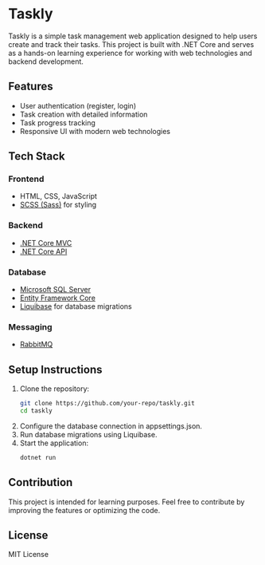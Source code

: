 # Taskly  

Taskly is a simple task management web application designed to help users create and track their tasks. This project is built with .NET Core and serves as a hands-on learning experience for working with web technologies and backend development.  

## Features  
- User authentication (register, login)  
- Task creation with detailed information  
- Task progress tracking  
- Responsive UI with modern web technologies  

## Tech Stack  
### Frontend  
- HTML, CSS, JavaScript  
- [SCSS (Sass)](https://sass-lang.com/) for styling  

### Backend  
- [.NET Core MVC](https://learn.microsoft.com/vi-vn/aspnet/core/tutorials/first-mvc-app/start-mvc?view=aspnetcore-9.0&tabs=visual-studio)  
- [.NET Core API](https://learn.microsoft.com/en-us/aspnet/core/tutorials/first-web-api?view=aspnetcore-9.0&tabs=visual-studio)  

### Database  
- [Microsoft SQL Server](https://www.microsoft.com/en-us/sql-server)  
- [Entity Framework Core](https://learn.microsoft.com/en-us/ef/core/)  
- [Liquibase](https://www.liquibase.com/) for database migrations  

### Messaging  
- [RabbitMQ](https://www.rabbitmq.com/)    

## Setup Instructions  
1. Clone the repository:  
   ```sh
   git clone https://github.com/your-repo/taskly.git
   cd taskly
   
2. Configure the database connection in appsettings.json.
3. Run database migrations using Liquibase.
4. Start the application:
   ```sh
   dotnet run

## Contribution
This project is intended for learning purposes. Feel free to contribute by improving the features or optimizing the code.

## License
MIT License
